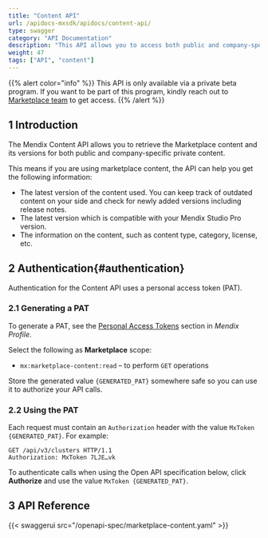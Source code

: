 ```yaml
---
title: "Content API"
url: /apidocs-mxsdk/apidocs/content-api/
type: swagger
category: "API Documentation"
description: "This API allows you to access both public and company-specific Marketplace content information."
weight: 47
tags: ["API", "content"]
---
```


{{% alert color="info" %}}
This API is only available via a private beta program. If you want to be part of this program, kindly reach out to [<u>Marketplace team</u>](mailto:Marketplace_Team@Mendix.com) to get access.
{{% /alert %}}

## 1 Introduction

The Mendix Content API allows you to retrieve the Marketplace content and its versions for both public and company-specific private content.

This means if you are using marketplace content, the API can help you get the following information:
- The latest version of the content used. You can keep track of outdated content on your side and check for newly added versions including release notes.
- The latest version which is compatible with your Mendix Studio Pro version.
- The information on the content, such as content type, category, license, etc.

## 2 Authentication{#authentication}

Authentication for the Content API uses a personal access token (PAT).

### 2.1 Generating a PAT

To generate a PAT, see the [Personal Access Tokens](/developerportal/community-tools/mendix-profile/#pat) section in *Mendix Profile*.

Select the following as **Marketplace** scope:

* `mx:marketplace-content:read` – to perform `GET` operations

Store the generated value `{GENERATED_PAT}` somewhere safe so you can use it to authorize your API calls.

### 2.2 Using the PAT

Each request must contain an `Authorization` header with the value `MxToken {GENERATED_PAT}`. For example:

```http {linenos=false}
GET /api/v3/clusters HTTP/1.1
Authorization: MxToken 7LJE…vk
```

To authenticate calls when using the Open API specification below, click **Authorize** and use the value `MxToken {GENERATED_PAT}`.

## 3 API Reference

{{< swaggerui src="/openapi-spec/marketplace-content.yaml"  >}}

